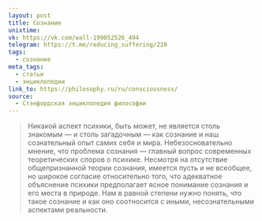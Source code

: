 ```yaml
---
layout: post
title: Сознание
unixtime: 
vk: https://vk.com/wall-199052526_494
telegram: https://t.me/reducing_suffering/220
tags:
  - сознание
meta_tags:
  - статьи
  - энциклопедии
link_to: https://philosophy.ru/ru/consciousness/
source:
  - Стэнфордская энциклопедия философии
---
```

>Никакой аспект психики, быть может, не является столь знакомым — и столь загадочным — как сознание и наш сознательный опыт самих себя и мира. Небезосновательно мнение, что проблема сознания — главный вопрос современных теоретических споров о психике. Несмотря на отсутствие общепризнанной теории сознания, имеется пусть и не всеобщее, но широкое согласие относительно того, что адекватное объяснение психики предполагает ясное понимание сознания и его места в природе. Нам в равной степени нужно понять, что такое сознание и как оно соотносится с иными, несознательными аспектами реальности.